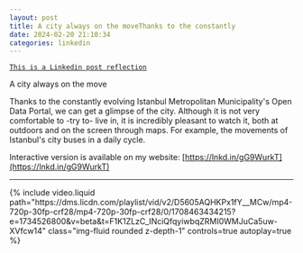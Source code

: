 ```yaml
---
layout: post
title: A city always on the moveThanks to the constantly 
date: 2024-02-20 21:10:34
categories: linkedin
---
```


[`This is a Linkedin post reflection`](https://www.linkedin.com/feed/update/urn:li:activity:7165815017487937536)

A city always on the move

Thanks to the constantly evolving Istanbul Metropolitan Municipality's Open Data Portal, we can get a glimpse of the city. Although it is not very comfortable to -try to- live in, it is incredibly pleasant to watch it, both at outdoors and on the screen through maps. For example, the movements of Istanbul's city buses in a daily cycle.

Interactive version is available on my website:
[https://lnkd.in/gG9WurkT](https://lnkd.in/gG9WurkT)

<hr>
<div class="row mt-3">
<div class="col-sm mt-3 mt-md-0">{% include video.liquid path="https://dms.licdn.com/playlist/vid/v2/D5605AQHKPx1fY__MCw/mp4-720p-30fp-crf28/mp4-720p-30fp-crf28/0/1708463434215?e=1734526800&v=beta&t=F1K1ZLzC_INciQfqyiwbqZRMI0WMJuCa5uw-XVfcw14" class="img-fluid rounded z-depth-1" controls=true autoplay=true %}</div>


</div>
